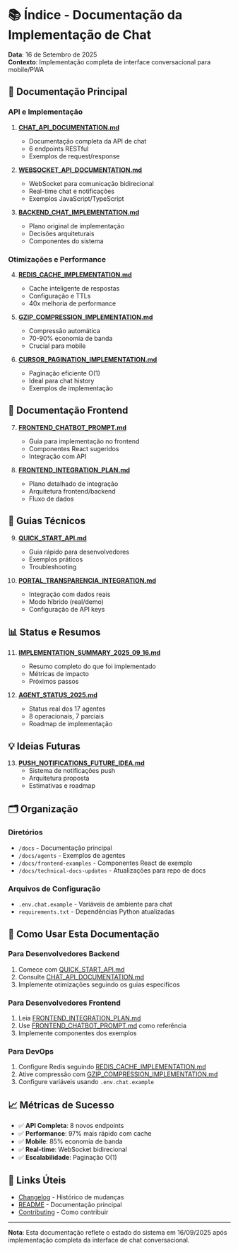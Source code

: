 # 📚 Índice - Documentação da Implementação de Chat

**Data**: 16 de Setembro de 2025  
**Contexto**: Implementação completa de interface conversacional para mobile/PWA

## 🎯 Documentação Principal

### API e Implementação
1. **[CHAT_API_DOCUMENTATION.md](./CHAT_API_DOCUMENTATION.md)**
   - Documentação completa da API de chat
   - 6 endpoints RESTful
   - Exemplos de request/response

2. **[WEBSOCKET_API_DOCUMENTATION.md](./WEBSOCKET_API_DOCUMENTATION.md)**
   - WebSocket para comunicação bidirecional
   - Real-time chat e notificações
   - Exemplos JavaScript/TypeScript

3. **[BACKEND_CHAT_IMPLEMENTATION.md](./BACKEND_CHAT_IMPLEMENTATION.md)**
   - Plano original de implementação
   - Decisões arquiteturais
   - Componentes do sistema

### Otimizações e Performance

4. **[REDIS_CACHE_IMPLEMENTATION.md](./REDIS_CACHE_IMPLEMENTATION.md)**
   - Cache inteligente de respostas
   - Configuração e TTLs
   - 40x melhoria de performance

5. **[GZIP_COMPRESSION_IMPLEMENTATION.md](./GZIP_COMPRESSION_IMPLEMENTATION.md)**
   - Compressão automática
   - 70-90% economia de banda
   - Crucial para mobile

6. **[CURSOR_PAGINATION_IMPLEMENTATION.md](./CURSOR_PAGINATION_IMPLEMENTATION.md)**
   - Paginação eficiente O(1)
   - Ideal para chat history
   - Exemplos de implementação

## 📱 Documentação Frontend

7. **[FRONTEND_CHATBOT_PROMPT.md](./FRONTEND_CHATBOT_PROMPT.md)**
   - Guia para implementação no frontend
   - Componentes React sugeridos
   - Integração com API

8. **[FRONTEND_INTEGRATION_PLAN.md](./FRONTEND_INTEGRATION_PLAN.md)**
   - Plano detalhado de integração
   - Arquitetura frontend/backend
   - Fluxo de dados

## 🔧 Guias Técnicos

9. **[QUICK_START_API.md](./QUICK_START_API.md)**
   - Guia rápido para desenvolvedores
   - Exemplos práticos
   - Troubleshooting

10. **[PORTAL_TRANSPARENCIA_INTEGRATION.md](./PORTAL_TRANSPARENCIA_INTEGRATION.md)**
    - Integração com dados reais
    - Modo híbrido (real/demo)
    - Configuração de API keys

## 📊 Status e Resumos

11. **[IMPLEMENTATION_SUMMARY_2025_09_16.md](./IMPLEMENTATION_SUMMARY_2025_09_16.md)**
    - Resumo completo do que foi implementado
    - Métricas de impacto
    - Próximos passos

12. **[AGENT_STATUS_2025.md](./AGENT_STATUS_2025.md)**
    - Status real dos 17 agentes
    - 8 operacionais, 7 parciais
    - Roadmap de implementação

## 💡 Ideias Futuras

13. **[PUSH_NOTIFICATIONS_FUTURE_IDEA.md](./PUSH_NOTIFICATIONS_FUTURE_IDEA.md)**
    - Sistema de notificações push
    - Arquitetura proposta
    - Estimativas e roadmap

## 🗂️ Organização

### Diretórios
- `/docs` - Documentação principal
- `/docs/agents` - Exemplos de agentes
- `/docs/frontend-examples` - Componentes React de exemplo
- `/docs/technical-docs-updates` - Atualizações para repo de docs

### Arquivos de Configuração
- `.env.chat.example` - Variáveis de ambiente para chat
- `requirements.txt` - Dependências Python atualizadas

## 🚀 Como Usar Esta Documentação

### Para Desenvolvedores Backend
1. Comece com [QUICK_START_API.md](./QUICK_START_API.md)
2. Consulte [CHAT_API_DOCUMENTATION.md](./CHAT_API_DOCUMENTATION.md)
3. Implemente otimizações seguindo os guias específicos

### Para Desenvolvedores Frontend
1. Leia [FRONTEND_INTEGRATION_PLAN.md](./FRONTEND_INTEGRATION_PLAN.md)
2. Use [FRONTEND_CHATBOT_PROMPT.md](./FRONTEND_CHATBOT_PROMPT.md) como referência
3. Implemente componentes dos exemplos

### Para DevOps
1. Configure Redis seguindo [REDIS_CACHE_IMPLEMENTATION.md](./REDIS_CACHE_IMPLEMENTATION.md)
2. Ative compressão com [GZIP_COMPRESSION_IMPLEMENTATION.md](./GZIP_COMPRESSION_IMPLEMENTATION.md)
3. Configure variáveis usando `.env.chat.example`

## 📈 Métricas de Sucesso

- ✅ **API Completa**: 8 novos endpoints
- ✅ **Performance**: 97% mais rápido com cache
- ✅ **Mobile**: 85% economia de banda
- ✅ **Real-time**: WebSocket bidirecional
- ✅ **Escalabilidade**: Paginação O(1)

## 🔗 Links Úteis

- [Changelog](../CHANGELOG.md) - Histórico de mudanças
- [README](../README.md) - Documentação principal
- [Contributing](../CONTRIBUTING.md) - Como contribuir

---

**Nota**: Esta documentação reflete o estado do sistema em 16/09/2025 após implementação completa da interface de chat conversacional.